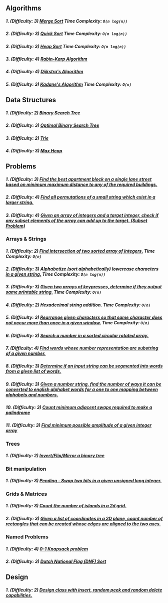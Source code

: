 ## Algorithms

##### 1. (Difficulty: 3) [Merge Sort](mergeSort/Main.java) Time Complexity: `O(n log(n))`
##### 2. (Difficulty: 3) [Quick Sort](quickSort/Main.java) Time Complexity: `O(n log(n))`
##### 3. (Difficulty: 3) [Heap Sort](heapsort/Main.java) Time Complexity: `O(n log(n))`
##### 3. (Difficulty: 4) [Rabin-Karp Algorithm](rabinKarp/Main.java)
##### 4. (Difficulty: 4) [Dijkstra's Algorithm](dijkstra/Main.java)
##### 5. (Difficulty: 3) [Kadane's Algorithm](kadane/Main.java) Time Complexity: `O(n)`

## Data Structures

##### 1. (Difficulty: 2) [Binary Search Tree](binarySearchTree/Main.java)
##### 2. (Difficulty: 3) [Optimal Binary Search Tree](optimalBinarySearchTree/Main.java)
##### 3. (Difficulty: 2) [Trie](trie/Main.java)
##### 4. (Difficulty: 3) [Max Heap](maxHeap/Main.java)

## Problems

##### 1. (Difficulty: 3) [Find the best apartment block on a single lane street based on minimum maximum distance to any of the required buildings.](findBestApartment/Main.java)
##### 2. (Difficulty: 4) [Find all permutations of a small string which exist in a larger string.](findNumberOfSmallStringPermutationsInLargeString/Main.java)
##### 3. (Difficulty: 4) [Given an array of integers and a target integer, check if any subset elements of the array can add up to the target. (Subset Problem)](subsetWithGivenSumInArray/Main.java)

### Arrays & Strings
##### 1. (Difficulty: 2) [Find intersection of two sorted array of integers.](sortedArrayIntersection/Main.java) Time Complexity: `O(n)`
##### 2. (Difficulty: 3) [Alphabetize (sort alphabetically) lowercase characters in a given string.](alphabetizeLowercaseChars/Main.java) Time Complexity: `O(n log(n))`
##### 3. (Difficulty: 3) [Given two arrays of keypresses, determine if they output same printable string.](compareKeypressArrays/Main.java) Time Complexity: `O(n)`
##### 4. (Difficulty: 2) [Hexadecimal string addition.](hexadecimalAddition/Main.java) Time Complexity: `O(n)`
##### 5. (Difficulty: 3) [Rearrange given characters so that same character does not occur more than once in a given window.](separateSameCharactersByWindow/Main.java) Time Complexity: `O(n)`
##### 6. (Difficulty: 3) [Search a number in a sorted circular rotated array.](sortedRotatedArraySearch/main.java)
##### 7. (Difficulty: 4) [Find words whose number representation are substring of a given number.](findWordsInNumber/Main.java)
##### 8. (Difficulty: 3) [Determine if an input string can be segmented into words from a given list of words.](segmentStringIntoDictionaryWords/Main.java)
##### 9. (Difficulty: 3) [Given a number string, find the number of ways it can be converted to english alphabet words for a one to one mapping between alphabets and numbers.](numberstringtowords/Main.java)
##### 10. (Difficulty: 3) [Count minimum adjacent swaps required to make a palindrome](minimumAdjacentSwapsToMakePalindrome/Main.java)
##### 11. (Difficulty: 3) [Find minimum possible amplitude of a given integer array](findMinimumAmplitude/Main.java)

### Trees
##### 1. (Difficulty: 2) [Invert/Flip/Mirror a binary tree](invertBinaryTree/Main.java)

### Bit manipulation
##### 1. (Difficulty: 3) [Pending - Swap two bits in a given unsigned long integer.](swapBitsInUnsignedLong/Main.java)

### Grids & Matrices
##### 1. (Difficulty: 3) [Count the number of islands in a 2d grid.](numberOfIslands/main.java)
##### 2. (Difficulty: 3) [Given a list of coordinates in a 2D plane, count number of rectangles that can be created whose edges are aligned to the two axes.](countallrectanglesalignedtoaxes/Main.java)

### Named Problems
##### 1. (Difficulty: 4) [0-1 Knapsack problem](zeroOneKnapsackProblem/Main.java)
##### 2. (Difficulty: 3) [Dutch National Flag (DNF) Sort](dutchNationalFlagSort/Main.java)

## Design

##### 1. (Difficulty: 2) [Design class with insert, random peek and random delete capabilities.](classWithInsertRandomPeekAndDeleteCapabilities/main.java)
